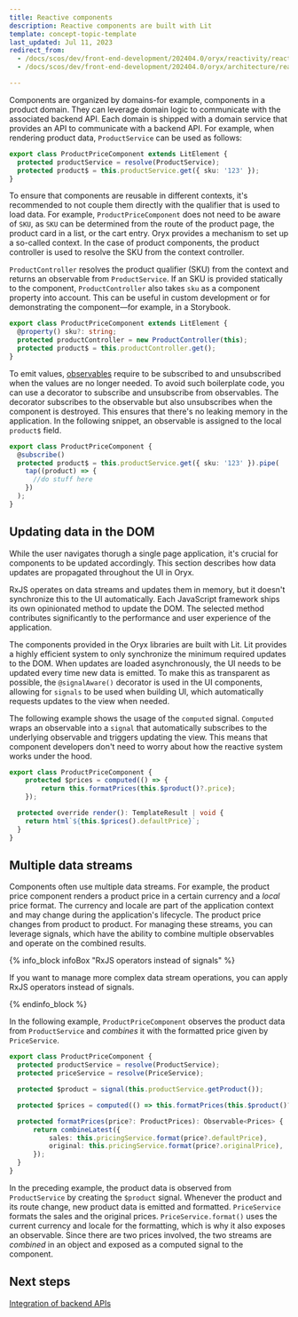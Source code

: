 ```yaml
---
title: Reactive components
description: Reactive components are built with Lit
template: concept-topic-template
last_updated: Jul 11, 2023
redirect_from:
  - /docs/scos/dev/front-end-development/202404.0/oryx/reactivity/reactive-components.html
  - /docs/scos/dev/front-end-development/202404.0/oryx/architecture/reactivity/reactive-components.html

---
```


Components are organized by domains-for example, components in a product domain. They can leverage domain logic to communicate with the associated backend API. Each domain is shipped with a domain service that provides an API to communicate with a backend API. For example, when rendering product data, `ProductService` can be used as follows:

```ts
export class ProductPriceComponent extends LitElement {
  protected productService = resolve(ProductService);
  protected product$ = this.productService.get({ sku: '123' });
}
```

To ensure that components are reusable in different contexts, it's recommended to not couple them directly with the qualifier that is used to load data. For example, `ProductPriceComponent` does not need to be aware of `SKU`, as `SKU` can be determined from the route of the product page, the product card in a list, or the cart entry. Oryx provides a mechanism to set up a so-called context. In the case of product components, the product controller is used to resolve the SKU from the context controller.

`ProductController` resolves the product qualifier (SKU) from the context and returns an observable from `ProductService`. If an SKU is provided statically to the component, `ProductController` also takes `sku` as a component property into account. This can be useful in custom development or for demonstrating the component—for example, in a Storybook.

```ts
export class ProductPriceComponent extends LitElement {
  @property() sku?: string;
  protected productController = new ProductController(this);
  protected product$ = this.productController.get();
}
```

To emit values, [observables](/docs/dg/dev/frontend-development/{{page.version}}/oryx/architecture/reactivity/key-concepts-of-reactivity.html) require to be subscribed to and unsubscribed when the values are no longer needed. To avoid such boilerplate code, you can use a decorator to subscribe and unsubscribe from observables. The decorator subscribes to the observable but also unsubscribes when the component is destroyed. This ensures that there's no leaking memory in the application. In the following snippet, an observable is assigned to the local `product$` field.

```ts
export class ProductPriceComponent {
  @subscribe()
  protected product$ = this.productService.get({ sku: '123' }).pipe(
    tap((product) => {
      //do stuff here
    })
  );
}
```

## Updating data in the DOM

While the user navigates thorugh a single page application, it's crucial for components to be updated accordingly. This section describes how data updates are propagated throughout the UI in Oryx.

RxJS operates on data streams and updates them in memory, but it doesn't synchronize this to the UI automatically. Each JavaScript framework ships its own opinionated method to update the DOM. The selected method contributes significantly to the performance and user experience of the application.

The components provided in the Oryx libraries are built with Lit. Lit provides a highly efficient system to only synchronize the minimum required updates to the DOM. When updates are loaded asynchronously, the UI needs to be updated every time new data is emitted. To make this as transparent as possible, the `@signalAware()` decorator is used in the UI components, allowing for `signals` to be used when building UI, which automatically requests updates to the view when needed.

The following example shows the usage of the `computed` signal. `Computed` wraps an observable into a `signal` that automatically subscribes to the underlying observable and triggers updating the view. This means that component developers don't need to worry about how the reactive system works under the hood.

```ts
export class ProductPriceComponent {
    protected $prices = computed(() => {
        return this.formatPrices(this.$product()?.price);
    });

  protected override render(): TemplateResult | void {
    return html`${this.$prices().defaultPrice}`;
  }
}
```

## Multiple data streams

Components often use multiple data streams. For example, the product price component renders a product price in a certain currency and a _local_ price format. The currency and locale are part of the application context and may change during the application's lifecycle. The product price changes from product to product. For managing these streams, you can leverage signals, which have the ability to combine multiple observables and operate on the combined results.


{% info_block infoBox "RxJS operators instead of signals" %}

If you want to manage more complex data stream operations, you can apply RxJS operators instead of signals.

{% endinfo_block %}


In the following example, `ProductPriceComponent` observes the product data from `ProductService` and _combines_ it with the formatted price given by `PriceService`.

```ts
export class ProductPriceComponent {
  protected productService = resolve(ProductService);
  protected priceService = resolve(PriceService);

  protected $product = signal(this.productService.getProduct());

  protected $prices = computed(() => this.formatPrices(this.$product()?.price));

  protected formatPrices(price?: ProductPrices): Observable<Prices> {
      return combineLatest({
          sales: this.pricingService.format(price?.defaultPrice),
          original: this.pricingService.format(price?.originalPrice),
      });
  }
}
```

In the preceding example, the product data is observed from `ProductService` by creating the `$product` signal. Whenever the product and its route change, new product data is emitted and formatted. `PriceService` formats the sales and the original prices. `PriceService.format()` uses the current currency and locale for the formatting, which is why it also exposes an observable. Since there are two prices involved, the two streams are _combined_ in an object and exposed as a computed signal to the component.

## Next steps

[Integration of backend APIs](/docs/dg/dev/frontend-development/{{page.version}}/oryx/architecture/reactivity/oryx-integration-of-backend-apis.html)
